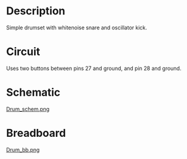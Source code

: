 # Description

Simple drumset with whitenoise snare and oscillator kick.

# Circuit

Uses two buttons between pins 27 and ground, and pin 28 and ground.

# Schematic

[Drum_schem.png](https://github.com/electro-smith/DaisyExamples/blob/master/seed/Drum/resource/Drum_schem.png)

# Breadboard

[Drum_bb.png](https://github.com/electro-smith/DaisyExamples/blob/master/seed/Drum/resource/Drum_bb.png)